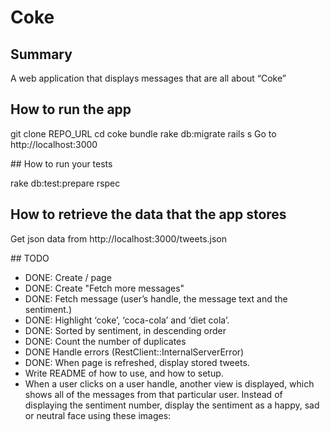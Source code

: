
# Coke

## Summary

A web application that displays messages that are all about “Coke”

## How to run the app

  git clone REPO_URL
  cd coke
  bundle
  rake db:migrate
  rails s
  Go to http://localhost:3000

## How to run your tests

  rake db:test:prepare
  rspec

## How to retrieve the data that the app stores

  Get json data from http://localhost:3000/tweets.json

## TODO

- DONE: Create / page
- DONE: Create "Fetch more messages"
- DONE: Fetch message (user’s handle, the message text and the sentiment.)
- DONE: Highlight ‘coke’, ‘coca-cola’ and ‘diet cola’.
- DONE: Sorted by sentiment, in descending order
- DONE: Count the number of duplicates
- DONE Handle errors (RestClient::InternalServerError)
- DONE: When page is refreshed, display stored tweets.
- Write README of how to use, and how to setup.
- When a user clicks on a user handle, another view is displayed, which shows all of the messages from that particular user.
Instead of displaying the sentiment number, display the sentiment as a happy, sad or neutral face using these images:
